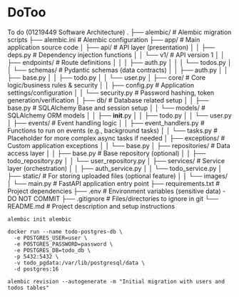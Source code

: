 # DoToo
To do (01219449 Software Architecture)
.
├── alembic/                  # Alembic migration scripts
├── alembic.ini               # Alembic configuration
├── app/                      # Main application source code
│   ├── api/                  # API layer (presentation)
│   │   ├── deps.py           # Dependency injection functions
│   │   └── v1/               # API version 1
│   │       ├── endpoints/    # Route definitions
│   │       │   ├── auth.py
│   │       │   └── todos.py
│   │       └── schemas/      # Pydantic schemas (data contracts)
│   │           ├── auth.py
│   │           ├── base.py
│   │           ├── todo.py
│   │           └── user.py
│   ├── core/                 # Core logic/business rules & security
│   │   ├── config.py         # Application settings/configuration
│   │   └── security.py       # Password hashing, token generation/verification
│   ├── db/                   # Database related setup
│   │   ├── base.py           # SQLAlchemy Base and session setup
│   │   └── models/           # SQLAlchemy ORM models
│   │       ├── __init__.py
│   │       ├── todo.py
│   │       └── user.py
│   ├── events/               # Event handling logic
│   │   ├── event_handlers.py # Functions to run on events (e.g., background tasks)
│   │   └── tasks.py          # Placeholder for more complex async tasks if needed
│   ├── exceptions/           # Custom application exceptions
│   │   └── base.py
│   ├── repositories/         # Data access layer
│   │   ├── base.py           # Base repository (optional)
│   │   ├── todo_repository.py
│   │   └── user_repository.py
│   ├── services/             # Service layer (orchestration)
│   │   ├── auth_service.py
│   │   └── todo_service.py
│   ├── static/               # For storing uploaded files (optional feature)
│   │   └── images/
│   └── main.py               # FastAPI application entry point
├── requirements.txt          # Project dependencies
├── .env                      # Environment variables (sensitive data) - DO NOT COMMIT
├── .gitignore                # Files/directories to ignore in git
└── README.md                 # Project description and setup instructions

```angular2html
alembic init alembic

docker run --name todo-postgres-db \
  -e POSTGRES_USER=user \
  -e POSTGRES_PASSWORD=password \
  -e POSTGRES_DB=todo_db \
  -p 5432:5432 \
  -v todo_pgdata:/var/lib/postgresql/data \
  -d postgres:16

alembic revision --autogenerate -m "Initial migration with users and todos tables"
```